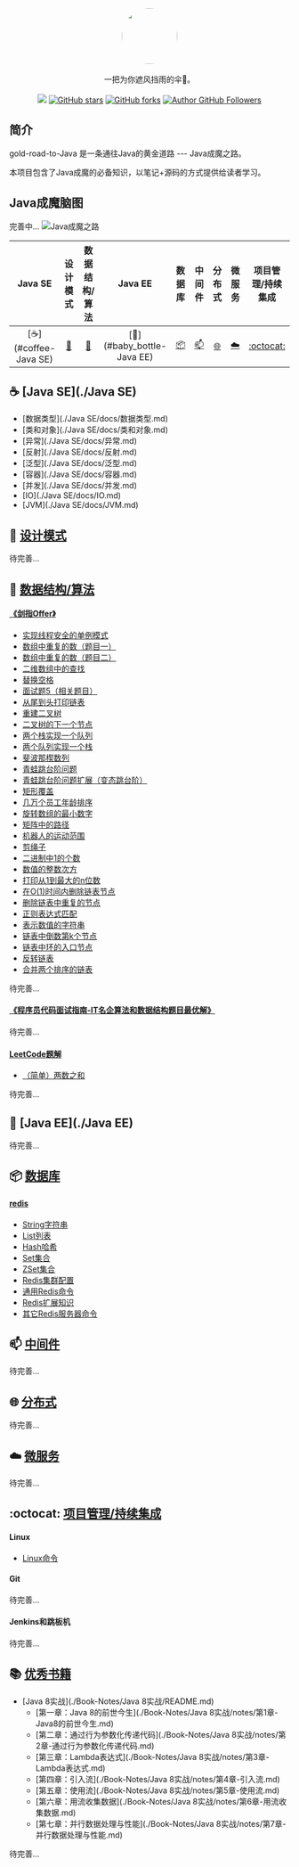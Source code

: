 <div align="center">
    <img src="assets/LOGO_gezisan.png" style="width:100px;border-radius:50px;">
    <br /><br />
    一把为你遮风挡雨的伞🌻。
    <br /><br />
    <a title="GitHub Watchers" target="_blank" href="https://github.com/tclilu/gold-road-to-Java/watchers">
    <img src="https://img.shields.io/github/watchers/tclilu/gold-road-to-Java?color=violet&logoColor=violet&style=social" /></a>
    <a title="GitHub stars" target="_blank" href="https://github.com/tclilu/gold-road-to-Java/stargazers">
    <img alt="GitHub stars" src="https://img.shields.io/github/stars/tclilu/gold-road-to-Java?color=violet&logoColor=violet&style=social" /></a>
    <a title="GitHub forks" target="_blank" href="https://github.com/tclilu/gold-road-to-Java/network">
    <img alt="GitHub forks" src="https://img.shields.io/github/forks/tclilu/gold-road-to-Java?color=violet&logoColor=violet&style=social" /></a>
    <a title="Author GitHub Followers" target="_blank" href="https://github.com/tclilu">
    <img alt="Author GitHub Followers" src="https://img.shields.io/github/followers/tclilu?label=Followers&color=violet&logoColor=violet&style=social" /></a>
</div> 

## 简介
gold-road-to-Java 是一条通往Java的黄金道路  ---  Java成魔之路。

本项目包含了Java成魔的必备知识，以笔记+源码的方式提供给读者学习。

## Java成魔脑图
完善中...
![Java成魔之路](assets/gold-road-to-java.png)

| Java SE | 设计模式 | 数据结构/算法 | Java EE | 数据库 | 中间件 | 分布式 | 微服务 | 项目管理/持续集成 | 优秀书籍 |
| :--------: | :--------: | :--------: | :--------: | :--------: | :--------: | :--------: | :--------: | :--------: | :--------: |
| [:coffee:](#coffee-Java SE) | [:sunflower:](#sunflower-设计模式) | [:pencil:](#pencil-数据结构/算法) | [:baby_bottle:](#baby_bottle-Java EE) | [:package:](#package-数据库) | [:mailbox:](#mailbox-中间件) | [:globe_with_meridians:](#globe_with_meridians-分布式) | [:cloud:](#cloud-微服务) | [:octocat:](#octocat-项目管理/持续集成) | [:books:](#books-优秀书籍) |

## :coffee: [Java SE](./Java SE)
- [数据类型](./Java SE/docs/数据类型.md)
- [类和对象](./Java SE/docs/类和对象.md)
- [异常](./Java SE/docs/异常.md)
- [反射](./Java SE/docs/反射.md)
- [泛型](./Java SE/docs/泛型.md)
- [容器](./Java SE/docs/容器.md)
- [并发](./Java SE/docs/并发.md)
- [IO](./Java SE/docs/IO.md)
- [JVM](./Java SE/docs/JVM.md)

## :sunflower: [设计模式](./设计模式)
待完善...

## :pencil: [数据结构/算法](./数据结构-算法)
#### [《剑指Offer》](./数据结构-算法/剑指Offer/README.md)
- [实现线程安全的单例模式](./数据结构-算法/剑指Offer/docs/实现线程安全的单例模式.md)
- [数组中重复的数（题目一）](./数据结构-算法/剑指Offer/docs/数组中重复的数（题目一）.md)
- [数组中重复的数（题目二）](./数据结构-算法/剑指Offer/docs/数组中重复的数（题目二）.md)
- [二维数组中的查找](./数据结构-算法/剑指Offer/docs/二维数组中的查找.md)
- [替换空格](./数据结构-算法/剑指Offer/docs/替换空格.md)
- [面试题5（相关题目）](./数据结构-算法/剑指Offer/docs/面试题5（相关题目）.md)
- [从尾到头打印链表](./数据结构-算法/剑指Offer/docs/从尾到头打印链表.md)
- [重建二叉树](./数据结构-算法/剑指Offer/docs/重建二叉树.md)
- [二叉树的下一个节点](./数据结构-算法/剑指Offer/docs/二叉树的下一个节点.md)
- [两个栈实现一个队列](./数据结构-算法/剑指Offer/docs/两个栈实现一个队列.md)
- [两个队列实现一个栈](./数据结构-算法/剑指Offer/docs/两个队列实现一个栈.md)
- [斐波那楔数列](./数据结构-算法/剑指Offer/docs/斐波那楔数列.md)
- [青蛙跳台阶问题](./数据结构-算法/剑指Offer/docs/青蛙跳台阶问题.md)
- [青蛙跳台阶问题扩展（变态跳台阶）](./数据结构-算法/剑指Offer/docs/青蛙跳台阶问题扩展（变态跳台阶）.md)
- [矩形覆盖](./数据结构-算法/剑指Offer/docs/矩形覆盖.md)
- [几万个员工年龄排序](./数据结构-算法/剑指Offer/docs/几万个员工年龄排序.md)
- [旋转数组的最小数字](./数据结构-算法/剑指Offer/docs/旋转数组的最小数字.md)
- [矩阵中的路径](./数据结构-算法/剑指Offer/docs/矩阵中的路径.md)
- [机器人的运动范围](./数据结构-算法/剑指Offer/docs/机器人的运动范围.md)
- [剪绳子](./数据结构-算法/剑指Offer/docs/剪绳子.md)
- [二进制中1的个数](./数据结构-算法/剑指Offer/docs/二进制中1的个数.md)
- [数值的整数次方](./数据结构-算法/剑指Offer/docs/数值的整数次方.md)
- [打印从1到最大的n位数](./数据结构-算法/剑指Offer/docs/打印从1到最大的n位数.md)
- [在O(1)时间内删除链表节点](./数据结构-算法/剑指Offer/docs/在O(1)时间内删除链表节点.md)
- [删除链表中重复的节点](./数据结构-算法/剑指Offer/docs/删除链表中重复的节点.md)
- [正则表达式匹配](./数据结构-算法/剑指Offer/docs/正则表达式匹配.md)
- [表示数值的字符串](./数据结构-算法/剑指Offer/docs/表示数值的字符串.md)
- [链表中倒数第k个节点](./数据结构-算法/剑指Offer/docs/链表中倒数第k个节点.md)
- [链表中环的入口节点](./数据结构-算法/剑指Offer/docs/链表中环的入口节点.md)
- [反转链表](./数据结构-算法/剑指Offer/docs/反转链表.md)
- [合并两个排序的链表](./数据结构-算法/剑指Offer/docs/合并两个排序的链表.md)

待完善...

#### [《程序员代码面试指南-IT名企算法和数据结构题目最优解》](./数据结构-算法/程序员代码面试指南-IT名企算法和数据结构题目最优解/README.md)
待完善...

#### [LeetCode题解](./数据结构-算法/LeetCode题解/README.md)
- [（简单）两数之和](./数据结构-算法/LeetCode题解/docs/（简单）两数之和.md)

待完善...

## :baby_bottle: [Java EE](./Java EE)
待完善...

## :package: [数据库](./数据库)
#### [redis](./数据库/Redis/README.md)
- [String字符串](./数据库/Redis/String字符串.md)
- [List列表](./数据库/Redis/List列表.md)
- [Hash哈希](./数据库/Redis/Hash哈希.md)
- [Set集合](./数据库/Redis/Set集合.md)
- [ZSet集合](./数据库/Redis/ZSet集合.md)
- [Redis集群配置](./数据库/Redis/Redis集群配置.md)
- [通用Redis命令](./数据库/Redis/通用Redis命令.md)
- [Redis扩展知识](./数据库/Redis/Redis扩展知识.md)
- [其它Redis服务器命令](./数据库/Redis/其它Redis服务器命令.md)

## :mailbox: [中间件](./中间件)
待完善...

## :globe_with_meridians: [分布式](./分布式)
待完善...

## :cloud: [微服务](./微服务)
待完善...

## :octocat: [项目管理/持续集成](./项目管理-持续集成)
#### Linux
- [Linux命令](./项目管理-持续集成/Linux/Linux命令.md)

#### Git
待完善...

#### Jenkins和跳板机
待完善...

## :books: [优秀书籍](./Book-Notes)
- [Java 8实战](./Book-Notes/Java 8实战/README.md)
  - [第一章：Java 8的前世今生](./Book-Notes/Java 8实战/notes/第1章-Java8的前世今生.md)
  - [第二章：通过行为参数化传递代码](./Book-Notes/Java 8实战/notes/第2章-通过行为参数化传递代码.md)
  - [第三章：Lambda表达式](./Book-Notes/Java 8实战/notes/第3章-Lambda表达式.md)
  - [第四章：引入流](./Book-Notes/Java 8实战/notes/第4章-引入流.md)
  - [第五章：使用流](./Book-Notes/Java 8实战/notes/第5章-使用流.md)
  - [第六章：用流收集数据](./Book-Notes/Java 8实战/notes/第6章-用流收集数据.md)
  - [第七章：并行数据处理与性能](./Book-Notes/Java 8实战/notes/第7章-并行数据处理与性能.md)

待完善...